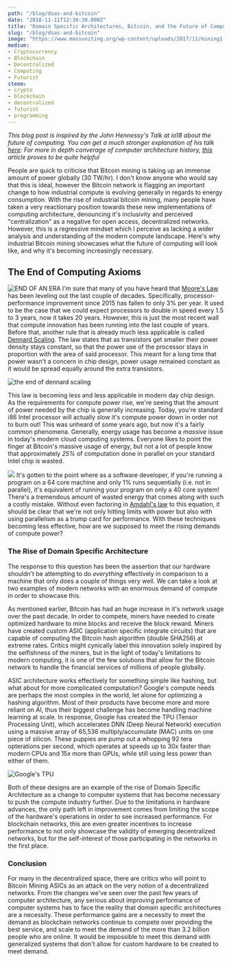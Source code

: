 ```yaml
---
path: "/blog/dsas-and-bitcoin"
date: "2018-11-11T12:30:30.000Z"
title: "Domain Specific Architectures, Bitcoin, and the Future of Computing"
slug: "/blog/dsas-and-bitcoin"
image: "https://www.massuniting.org/wp-content/uploads/2017/11/mining1-1000x600.jpg"
medium:
- Cryptocurrency
- Blockchain
- Decentralized
- Computing
- Futurist
steem:
- crypto
- blockchain
- decentralized
- futurist
- programming
---
```


*This blog post is inspired by the John Hennessy's Talk at io18 about the future of computing. You can get a much stronger explanation of his talk [here](https://www.youtube.com/watch?v=Azt8Nc-mtKM): For more in depth converage of computer architecture history, [this](https://www.eejournal.com/article/fifty-or-sixty-years-of-processor-developmentfor-this/) article proves to be quite helpful*

People are quick to criticise that Bitcoin mining is taking up an immense amount of power globally (30 TW/hr). I don't know anyone who would say that this is ideal, however the Bitcoin network is flagging an important change to how industrial compute is evolving generally in regards to energy consumption. With the rise of industrial bitcoin mining, many people have taken a very reactionary position towards these new implementations of computing architecture, denouncing it's inclusivity and perceived "centralization" as a negative for open access, decentralized networks. However, this is a regressive mindset which I perceive as lacking a wider analysis and understanding of the modern compute landscape. Here's why industrial Bitcoin mining showcases what the future of computing will look like, and why it's becoming increasingly necessary.

## The End of Computing Axioms
![END OF AN ERA](https://www.eejournal.com/wp-content/uploads/2018/03/Death-of-Dennard-Scaling-and-Moores-Law.png)
I'm sure that many of you have heard that [Moore's Law](https://en.wikipedia.org/wiki/Moore%27s_law) has been leveling out the last couple of decades. Specifically, processor-performance improvement since 2015 has fallen to only 3% per year. It used to be the case that we could expect processors to double in speed every 1.5 to 3 years, now it takes 20 years. However, this is just the most recent wall that compute innovation has been running into the last couple of years. Before that, another rule that is already much less applicable is called [Dennard Scaling](https://en.wikipedia.org/wiki/Dennard_scaling). The law states that as transistors get smaller their power density stays constant, so that the power use of the processor stays in proportion with the area of said processor. This meant for a long time that power wasn't a concern in chip design, power usage remained constant as it would be spread equally around the extra transistors.

![the end of dennard scaling](https://www.researchgate.net/profile/Luke_Shulenburger/publication/301650491/figure/fig24/AS:355250444750853@1461709714584/The-end-of-Dennard-Scaling-44.png)

This law is becoming less and less applicable in modern day chip design. As the requirements for compute power rise, we're seeing that the amount of power needed by the chip is generally increasing. Today, you're standard i86 Intel processor will actually slow it's compute power down in order not to burn out! This was unheard of some years ago, but now it's a fairly common phenomena. Generally, energy usage has become a _*massive*_ issue in today's modern cloud computing systems. Everyone likes to point the finger at Bitcoin's massive usage of energy, but not a lot of people know that approximately _*25%*_ of computation done in parallel on your standard Intel chip is wasted.

![](https://images.slideplayer.com/26/8678317/slides/slide_31.jpg)
It's gotten to the point where as a software developer, if you're running a program on a 64 core machine and only 1% runs sequentially (i.e. not in parallel), it's equivalent of running your program on only a 40 core system! There's a tremendous amount of wasted energy that comes along with such a costly mistake. Without even factoring in [Amdahl's law](https://en.wikipedia.org/wiki/Amdahl%27s_law) to this equation, it should be clear that we're not only hitting limits with power but also with using parallelism as a trump card for performance. With these techniques becoming less effective, how are we supposed to meet the rising demands of compute power?

### The Rise of Domain Specific Architecture
The response to this question has been the assertion that our hardware shouldn't be attempting to do *everything* effectively in comparison to a machine that only does a couple of things very well. We can take a look at two examples of modern networks with an enormous demand of compute in order to showcase this.

As mentioned earlier, Bitcoin has had an huge increase in it's network usage over the past decade.
In order to compete, miners have needed to create optimized hardware to mine blocks and receive the block reward. Miners have created custom ASIC (application specific integrate circuits) that are capable of computing the Bitcoin hash algorithm (double SHA256) at extreme rates. Critics might cynically label this innovation solely inspired by the selfishness of the miners, but in the light of today's limitations to modern computing, it is one of the few solutions that allow for the Bitcoin network to handle the financial services of millions of people globally.

ASIC architecture works effectively for something simple like hashing, but what about for more complicated computation? Google's compute needs are perhaps the most complex in the world, let alone for optimizing a hashing algorithm. Most of their products have become more and more reliant on AI, thus their biggest challenge has become handling machine learning at scale. In response, Google has created the TPU (Tensor Processing Unit), which accelerates DNN (Deep Neural Network) execution using a massive array of 65,536 multiply/accumulate (MAC) units on one piece of silicon. These puppies are pump out a whopping 92 tera opterations per second, which operates at speeds up to 30x faster than modern CPUs and 15x more than GPUs, while still using less power than either of them.

![Google's TPU](https://regmedia.co.uk/2018/05/08/tpu.jpg)

Both of these designs are an example of the rise of Domain Specific Architecture as a change to computer systems that has become necessary to push the compute industry further. Due to the limitations in hardware advances, the only path left in improvement comes from limiting the scope of the hardware's operations in order to see increased performance. For blockchain networks, this are even greater incentives to increase performance to not only showcase the validity of emerging decentralized networks, but for the self-interest of those participating in the networks in the first place.


### Conclusion
For many in the decentralized space, there are critics who will point to Bitcoin Mining ASICs as an attack on the very notion of a decentralized networks. From the changes we've seen over the past few years of computer architecture, any serious about improving performance of computer systems has to face the reality that domain specific architectures are a necessity. These performance gains are a necessity to meet the demand as blockchain networks continue to compete over providing the best service, and scale to meet the demand of the more than 3.2 billion people who are online. It would be impossible to meet this demand with generalized systems that don't allow for custom hardware to be created to meet demand.

